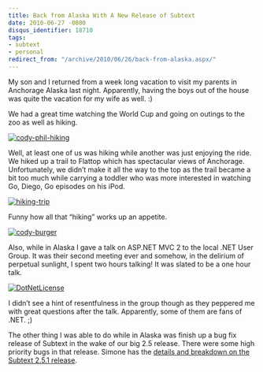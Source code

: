```yaml
---
title: Back from Alaska With A New Release of Subtext
date: 2010-06-27 -0800
disqus_identifier: 18710
tags:
- subtext
- personal
redirect_from: "/archive/2010/06/26/back-from-alaska.aspx/"
---
```


My son and I returned from a week long vacation to visit my parents in
Anchorage Alaska last night. Apparently, having the boys out of the
house was quite the vacation for my wife as well. :)

We had a great time watching the World Cup and going on outings to the
zoo as well as hiking.

[![cody-phil-hiking](https://haacked.com/images/haacked_com/WindowsLiveWriter/BackfromAlaskaWithANewReleaseofSubtext_FBDF/cody-phil-hiking_thumb.jpg "cody-phil-hiking")](https://haacked.com/images/haacked_com/WindowsLiveWriter/BackfromAlaskaWithANewReleaseofSubtext_FBDF/cody-phil-hiking_2.jpg)

Well, at least one of us was hiking while another was just enjoying the
ride. We hiked up a trail to Flattop which has spectacular views of
Anchorage. Unfortunately, we didn’t make it all the way to the top as
the trail became a bit too much while carrying a toddler who was more
interested in watching Go, Diego, Go episodes on his iPod.

[![hiking-trip](https://haacked.com/images/haacked_com/WindowsLiveWriter/BackfromAlaskaWithANewReleaseofSubtext_FBDF/hiking-trip_thumb.jpg "hiking-trip")](https://haacked.com/images/haacked_com/WindowsLiveWriter/BackfromAlaskaWithANewReleaseofSubtext_FBDF/hiking-trip_2.jpg)

Funny how all that “hiking” works up an appetite.

[![cody-burger](https://haacked.com/images/haacked_com/WindowsLiveWriter/BackfromAlaskaWithANewReleaseofSubtext_FBDF/cody-burger_thumb.jpg "cody-burger")](https://haacked.com/images/haacked_com/WindowsLiveWriter/BackfromAlaskaWithANewReleaseofSubtext_FBDF/cody-burger_2.jpg)

Also, while in Alaska I gave a talk on ASP.NET MVC 2 to the local .NET
User Group. It was their second meeting ever and somehow, in the
delirium of perpetual sunlight, I spent two hours talking! It was slated
to be a one hour talk.

[![DotNetLicense](https://haacked.com/images/haacked_com/WindowsLiveWriter/BackfromAlaskaWithANewReleaseofSubtext_FBDF/DotNetLicense_thumb.jpg "DotNetLicense")](https://haacked.com/images/haacked_com/WindowsLiveWriter/BackfromAlaskaWithANewReleaseofSubtext_FBDF/DotNetLicense_2.jpg)

I didn’t see a hint of resentfulness in the group though as they
peppered me with great questions after the talk. Apparently, some of
them are fans of .NET. ;)

The other thing I was able to do while in Alaska was finish up a bug fix
release of Subtext in the wake of our big 2.5 release. There were some
high priority bugs in that release. Simone has the [details and
breakdown on the Subtext 2.5.1
release](http://codeclimber.net.nz/archive/2010/06/27/Just-released-Subtext-2-5-1-release-notes.aspx "Subtext 2.5.1 Release Notes").

